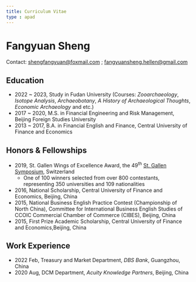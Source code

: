 ```yaml
---
title: Curriculum Vitae
type : apad
---
```

# Fangyuan Sheng
Contact: shengfangyuan@foxmail.com ; fangyuansheng.hellen@gmail.com
<!-- Contact: [Email](/files/email.png) -->

## Education
- 2022 ~ 2023, Study in Fudan University
  (Courses: *Zooarchaeology*, *Isotope Analysis*, *Archaeobotany*, *A History of Archaeological Thoughts*, *Economic Archaeology* and etc.)
- 2017 ~ 2020, M.S. in Financial Engineering and Risk Management, Beijing Foreign Studies University 
- 2013 ~ 2017, B.A. in Financial English and Finance, Central University of Finance and Economics

## Honors & Fellowships

- 2019, St. Gallen Wings of Excellence Award, the 49<sup>th</sup> [St. Gallen Symposium](https://www.symposium.org/), Switzerland
   - One of 100 winners selected from over 800 contestants, representing 350 universities and 109 nationalities
- 2016, National Scholarship, Central University of Finance and Economics, Beijing, China
- 2015, National Business English Practice Contest (Championship of North China), Committee for International Business English Studies of CCOIC Commercial Chamber of Commerce (CIBES), Beijing, China
- 2015, First Prize Academic Scholarship, Central University of Finance and Economics,Beijing, China


## Work Experience
- 2022 Feb, Treasury and Market Department, *DBS Bank*, Guangzhou, China
- 2020 Aug, DCM Department, *Acuity Knowledge Partners*, Beijing, China
